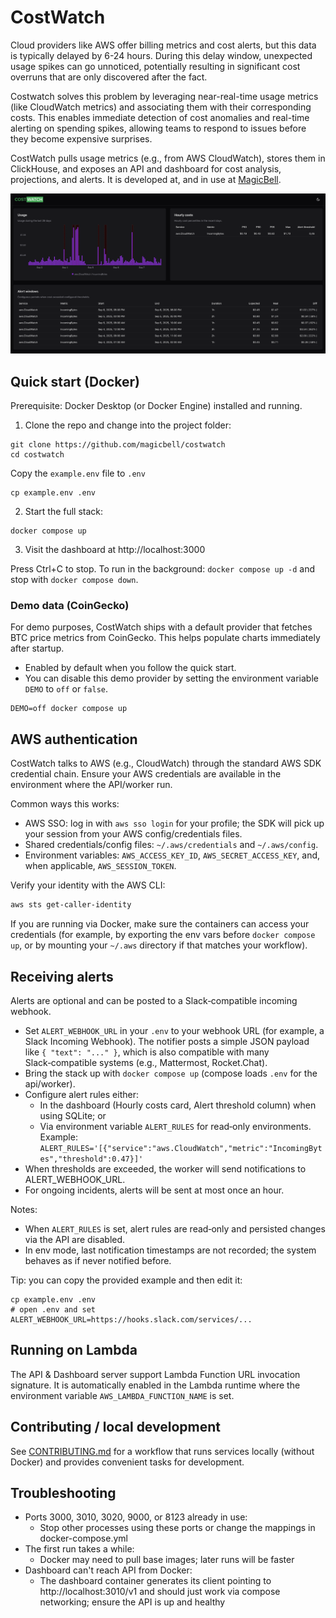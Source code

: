# CostWatch

Cloud providers like AWS offer billing metrics and cost alerts, but this data is typically delayed by 6-24 hours. During this delay window, unexpected usage spikes can go unnoticed, potentially resulting in significant cost overruns that are only discovered after the fact.

Costwatch solves this problem by leveraging near-real-time usage metrics (like CloudWatch metrics) and associating them with their corresponding costs. This enables immediate detection of cost anomalies and real-time alerting on spending spikes, allowing teams to respond to issues before they become expensive surprises.

CostWatch pulls usage metrics (e.g., from AWS CloudWatch), stores them in ClickHouse, and exposes an API and dashboard for cost analysis, projections, and alerts. It is developed at, and in use at [MagicBell](https://www.magicbell.com). 

![screenshot.png](docs/screenshot.png)

## Quick start (Docker)

Prerequisite: Docker Desktop (or Docker Engine) installed and running.

1. Clone the repo and change into the project folder:

```shell
git clone https://github.com/magicbell/costwatch
cd costwatch
```

Copy the `example.env` file to `.env`

```shell
cp example.env .env
```

2. Start the full stack:

```shell
docker compose up
```

3. Visit the dashboard at http://localhost:3000

Press Ctrl+C to stop. To run in the background: `docker compose up -d` and stop with `docker compose down`.

### Demo data (CoinGecko)

For demo purposes, CostWatch ships with a default provider that fetches BTC price metrics from CoinGecko. This helps populate charts immediately after startup.

- Enabled by default when you follow the quick start.
- You can disable this demo provider by setting the environment variable `DEMO` to `off` or `false`.

```shell
DEMO=off docker compose up
```

## AWS authentication

CostWatch talks to AWS (e.g., CloudWatch) through the standard AWS SDK credential chain. Ensure your AWS credentials are available in the environment where the API/worker run.

Common ways this works:

- AWS SSO: log in with `aws sso login` for your profile; the SDK will pick up your session from your AWS config/credentials files.
- Shared credentials/config files: `~/.aws/credentials` and `~/.aws/config`.
- Environment variables: `AWS_ACCESS_KEY_ID`, `AWS_SECRET_ACCESS_KEY`, and, when applicable, `AWS_SESSION_TOKEN`.

Verify your identity with the AWS CLI:

```bash
aws sts get-caller-identity
```

If you are running via Docker, make sure the containers can access your credentials (for example, by exporting the env vars before `docker compose up`, or by mounting your `~/.aws` directory if that matches your workflow).

## Receiving alerts

Alerts are optional and can be posted to a Slack‑compatible incoming webhook.

- Set `ALERT_WEBHOOK_URL` in your `.env` to your webhook URL (for example, a Slack Incoming Webhook). The notifier posts a simple JSON payload like `{ "text": "..." }`, which is also compatible with many Slack‑compatible systems (e.g., Mattermost, Rocket.Chat).
- Bring the stack up with `docker compose up` (compose loads `.env` for the api/worker).
- Configure alert rules either:
  - In the dashboard (Hourly costs card, Alert threshold column) when using SQLite; or
  - Via environment variable `ALERT_RULES` for read‑only environments. Example:
    `ALERT_RULES='[{"service":"aws.CloudWatch","metric":"IncomingBytes","threshold":0.47}]'`
- When thresholds are exceeded, the worker will send notifications to ALERT_WEBHOOK_URL.
- For ongoing incidents, alerts will be sent at most once an hour.

Notes:
- When `ALERT_RULES` is set, alert rules are read‑only and persisted changes via the API are disabled.
- In env mode, last notification timestamps are not recorded; the system behaves as if never notified before.

Tip: you can copy the provided example and then edit it:

```shell
cp example.env .env
# open .env and set ALERT_WEBHOOK_URL=https://hooks.slack.com/services/...
```

## Running on Lambda

The API & Dashboard server support Lambda Function URL invocation signature. It is automatically enabled in the Lambda runtime where the environment variable `AWS_LAMBDA_FUNCTION_NAME` is set.

## Contributing / local development

See [CONTRIBUTING.md](/CONTRIBUTING.md) for a workflow that runs services locally (without Docker) and provides convenient tasks for development.

## Troubleshooting

- Ports 3000, 3010, 3020, 9000, or 8123 already in use:
  - Stop other processes using these ports or change the mappings in docker-compose.yml
- The first run takes a while:
  - Docker may need to pull base images; later runs will be faster
- Dashboard can't reach API from Docker:
  - The dashboard container generates its client pointing to http://localhost:3010/v1 and should just work via compose networking; ensure the API is up and healthy

```

```
